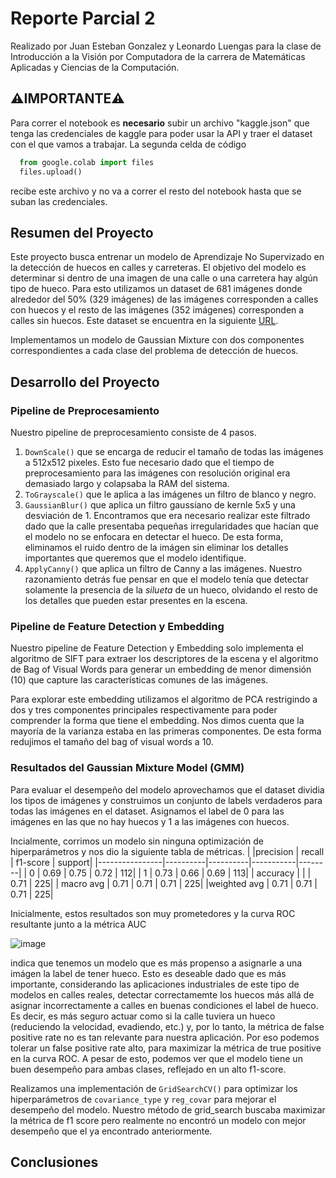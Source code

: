 # Reporte Parcial 2
Realizado por Juan Esteban Gonzalez y Leonardo Luengas para la clase de Introducción a la Visión por Computadora de la carrera de Matemáticas Aplicadas y Ciencias de la Computación.

## ⚠️IMPORTANTE⚠️
Para correr el notebook es **necesario** subir un archivo "kaggle.json" que tenga las credenciales de kaggle para poder usar la API y traer el dataset con el que vamos a trabajar. La segunda celda de código
  ```python
    from google.colab import files
    files.upload()
  ```
recibe este archivo y no va a correr el resto del notebook hasta que se suban las credenciales.
## Resumen del Proyecto
Este proyecto busca entrenar un modelo de Aprendizaje No Supervizado en la detección de huecos en calles y carreteras. El objetivo del modelo es determinar si dentro de una imagen de una calle o una carretera hay algún tipo de hueco. Para esto utilizamos un dataset de 681 imágenes donde alrededor del 50% (329 imágenes) de las imágenes corresponden a calles con huecos y el resto de las imágenes (352 imágenes) corresponden a calles sin huecos. Este dataset se encuentra en la siguiente [URL](https://www.kaggle.com/datasets/atulyakumar98/pothole-detection-dataset).

Implementamos un modelo de Gaussian Mixture con dos componentes correspondientes a cada clase del problema de detección de huecos. 

## Desarrollo del Proyecto
### Pipeline de Preprocesamiento
Nuestro pipeline de preprocesamiento consiste de 4 pasos.
1. ``DownScale()`` que se encarga de reducir el tamaño de todas las imágenes a 512x512 pixeles. Esto fue necesario dado que el tiempo de preprocesamiento para las imágenes con resolución original era demasiado largo y colapsaba la RAM del sistema.
2. ``ToGrayscale()`` que le aplica a las imágenes un filtro de blanco y negro.
3. ``GaussianBlur()`` que aplica un filtro gaussiano de kernle 5x5 y una desviación de 1. Encontramos que era necesario realizar este filtrado dado que la calle presentaba pequeñas irregularidades que hacían que el modelo no se enfocara en detectar el hueco. De esta forma, eliminamos el ruido dentro de la imágen sin eliminar los detalles importantes que queremos que el modelo identifique.
4. ``ApplyCanny()`` que aplica un filtro de Canny a las imágenes. Nuestro razonamiento detrás fue pensar en que el modelo tenía que detectar solamente la presencia de la *silueta* de un hueco, olvidando el resto de los detalles que pueden estar presentes en la escena.
### Pipeline de Feature Detection y Embedding
Nuestro pipeline de Feature Detection y Embedding solo implementa el algoritmo de SIFT para extraer los descriptores de la escena y el algoritmo de Bag of Visual Words para generar un embedding de menor dimensión (10) que capture las características comunes de las imágenes.

Para explorar este embedding utilizamos el algoritmo de PCA restrigindo a dos y tres componentes principales respectivamente para poder comprender la forma que tiene el embedding. Nos dimos cuenta que la mayoría de la varianza estaba en las primeras componentes. De esta forma redujimos el tamaño del bag of visual words a 10.
### Resultados del Gaussian Mixture Model (GMM)
Para evaluar el desempeño del modelo aprovechamos que el dataset dividia los tipos de imágenes y construimos un conjunto de labels verdaderos para todas las imágenes en el dataset. Asignamos el label de 0 para las imágenes en las que no hay huecos y 1 a las imágenes con huecos.

Incialmente, corrimos un modelo sin ninguna optimización de hiperparámetros y nos dio la siguiente tabla de métricas.
|                |precision  |  recall | f1-score  | support|
|----------------|----------|----------|-----------|--------|
|          0    |   0.69  |    0.75  |    0.72  |     112|
|           1    |   0.73   |   0.66   |   0.69     |  113|
|    accuracy    |          |          |   0.71   |    225|
|   macro avg     |  0.71    |  0.71   |   0.71      | 225|
|weighted avg     |  0.71    |  0.71    |  0.71     |  225|

Inicialmente, estos resultados son muy prometedores y la curva ROC resultante junto a la métrica AUC

![image](https://github.com/user-attachments/assets/1554b809-6f9d-42a3-9a4b-ee87c3b16055)

indica que tenemos un modelo que es más propenso a asignarle a una imágen la label de tener hueco. Esto es deseable dado que es más importante, considerando las aplicaciones industriales de este tipo de modelos en calles reales, detectar correctamemte los huecos más allá de asignar incorrectamente a calles en buenas condiciones el label de hueco. Es decir, es más seguro actuar como si la calle tuviera un hueco (reduciendo la velocidad, evadiendo, etc.) y, por lo tanto, la métrica de false positive rate no es tan relevante para nuestra aplicación. Por eso podemos tolerar un false positive rate alto, para maximizar la métrica de true positive en la curva ROC. A pesar de esto, podemos ver que el modelo tiene un buen desempeño para ambas clases, reflejado en un alto f1-score.

Realizamos una implementación de ``GridSearchCV()`` para optimizar los hiperparámetros de ``covariance_type`` y ``reg_covar`` para mejorar el desempeño del modelo. Nuestro método de grid_search buscaba maximizar la métrica de f1 score pero realmente no encontró un modelo con mejor desempeño que el ya encontrado anteriormente. 

## Conclusiones
